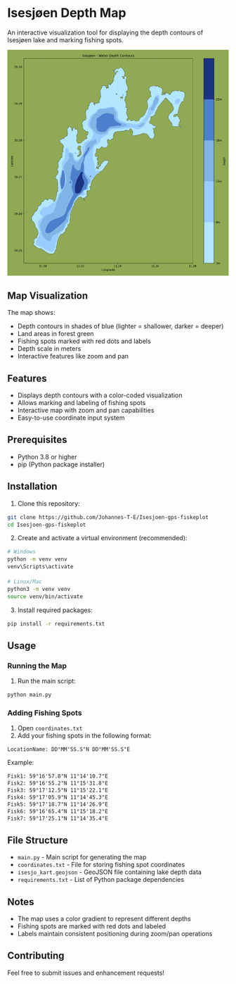 # Isesjøen Depth Map

An interactive visualization tool for displaying the depth contours of Isesjøen lake and marking fishing spots.

![Isesjøen Depth Map Example](isesjo_kart.png)

## Map Visualization
The map shows:
- Depth contours in shades of blue (lighter = shallower, darker = deeper)
- Land areas in forest green
- Fishing spots marked with red dots and labels
- Depth scale in meters
- Interactive features like zoom and pan

## Features
- Displays depth contours with a color-coded visualization
- Allows marking and labeling of fishing spots
- Interactive map with zoom and pan capabilities
- Easy-to-use coordinate input system

## Prerequisites
- Python 3.8 or higher
- pip (Python package installer)

## Installation

1. Clone this repository:
```bash
git clone https://github.com/Johannes-T-E/Isesjoen-gps-fiskeplot
cd Isesjoen-gps-fiskeplot
```

2. Create and activate a virtual environment (recommended):
```bash
# Windows
python -m venv venv
venv\Scripts\activate

# Linux/Mac
python3 -m venv venv
source venv/bin/activate
```

3. Install required packages:
```bash
pip install -r requirements.txt
```

## Usage

### Running the Map
1. Run the main script:
```bash
python main.py
```

### Adding Fishing Spots
1. Open `coordinates.txt`
2. Add your fishing spots in the following format:
```
LocationName: DD°MM'SS.S"N DD°MM'SS.S"E
```
Example:
```
Fisk1: 59°16'57.8"N 11°14'10.7"E
Fisk2: 59°16'55.2"N 11°15'31.8"E
Fisk3: 59°17'12.5"N 11°15'22.1"E
Fisk4: 59°17'05.9"N 11°14'45.3"E
Fisk5: 59°17'18.7"N 11°14'26.9"E
Fisk6: 59°16'65.4"N 11°15'18.2"E
Fisk7: 59°17'25.1"N 11°14'35.4"E
```

## File Structure
- `main.py` - Main script for generating the map
- `coordinates.txt` - File for storing fishing spot coordinates
- `isesjo_kart.geojson` - GeoJSON file containing lake depth data
- `requirements.txt` - List of Python package dependencies

## Notes
- The map uses a color gradient to represent different depths
- Fishing spots are marked with red dots and labeled
- Labels maintain consistent positioning during zoom/pan operations

## Contributing
Feel free to submit issues and enhancement requests! 